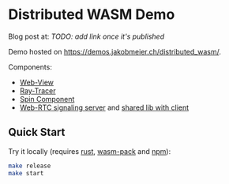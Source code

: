 # Distributed WASM Demo

Blog post at: *TODO: add link once it's published*

Demo hosted on https://demos.jakobmeier.ch/distributed_wasm/.

Components:
- [Web-View](./web-view/)
- [Ray-Tracer](./clumsy-rt/)
- [Spin Component](./spin-component/)
- [Web-RTC signaling server](./webrtc-signaling-server/) and [shared lib with client](./ntmy/)

## Quick Start

Try it locally (requires [rust](https://www.rust-lang.org/tools/install), [wasm-pack](https://rustwasm.github.io/wasm-pack/installer/) and [npm](https://docs.npmjs.com/downloading-and-installing-node-js-and-npm)):

```bash
make release
make start
```